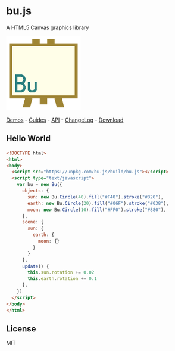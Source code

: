 # bu.js

A HTML5 Canvas graphics library

[![Bu.js Logo](logo.png)](http://jarvisniu.com/bu.js/)

[Demos](http://jarvisniu.com/bu.js/) -
[Guides](https://github.com/jarvisniu/bu.js/wiki/Guides) -
[API](https://github.com/jarvisniu/bu.js/wiki/API) -
[ChangeLog](CHANGELOG.md) -
[Download](https://unpkg.com/bu.js/build/bu.js)

## Hello World

``` html
<!DOCTYPE html>
<html>
<body>
  <script src="https://unpkg.com/bu.js/build/bu.js"></script>
  <script type="text/javascript">
    var bu = new Bu({
      objects: {
        sun: new Bu.Circle(40).fill("#F40").stroke("#820"),
        earth: new Bu.Circle(20).fill("#06F").stroke("#038"),
        moon: new Bu.Circle(10).fill("#FF0").stroke("#880"),
      },
      scene: {
        sun: {
          earth: {
            moon: {}
          }
        }
      },
      update() {
        this.sun.rotation += 0.02
        this.earth.rotation += 0.1
      },
    })
  </script>
</body>
</html>
```

## License

MIT
